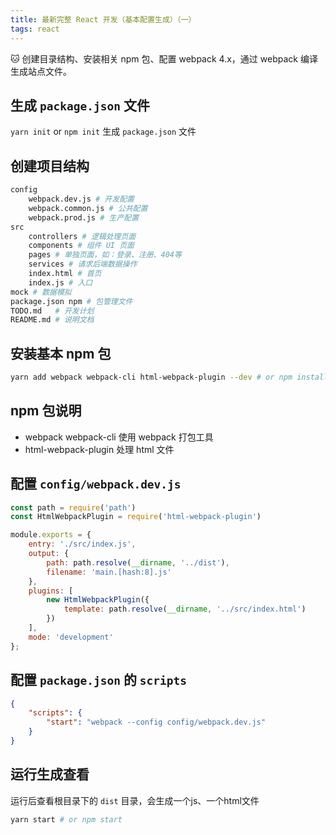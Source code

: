 ```yaml
---
title: 最新完整 React 开发（基本配置生成）（一）
tags: react
---
```


:cat: 创建目录结构、安装相关 npm 包、配置 webpack 4.x，通过 webpack 编译生成站点文件。
<!--more-->

## 生成 `package.json` 文件

`yarn init` or `npm init` 生成 `package.json` 文件

## 创建项目结构
```bash
config
    webpack.dev.js # 开发配置
    webpack.common.js # 公共配置
    webpack.prod.js # 生产配置
src
    controllers # 逻辑处理页面
    components # 组件 UI 页面
    pages # 单独页面，如：登录、注册、404等
    services # 请求后端数据操作
    index.html # 首页
    index.js # 入口
mock # 数据模拟
package.json npm # 包管理文件
TODO.md   # 开发计划
README.md # 说明文档
```

## 安装基本 npm 包
```bash
yarn add webpack webpack-cli html-webpack-plugin --dev # or npm install  webpack webpack-cli html-webpack-plugin --save-dev
```

## npm 包说明
- webpack webpack-cli 使用 webpack 打包工具
- html-webpack-plugin 处理 html 文件

## 配置 `config/webpack.dev.js` 
```javascript
const path = require('path')
const HtmlWebpackPlugin = require('html-webpack-plugin')

module.exports = {
    entry: './src/index.js',
    output: {
        path: path.resolve(__dirname, '../dist'),
        filename: 'main.[hash:8].js'
    },
    plugins: [
        new HtmlWebpackPlugin({
            template: path.resolve(__dirname, '../src/index.html')
        })
    ],
    mode: 'development'
};
```

## 配置 `package.json` 的 `scripts`
```json
{
    "scripts": {
        "start": "webpack --config config/webpack.dev.js"
    }
}
```

## 运行生成查看
运行后查看根目录下的 `dist` 目录，会生成一个js、一个html文件
```bash
yarn start # or npm start
```

